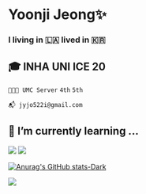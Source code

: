 # Yoonji Jeong✨
### I living in 🇱🇦 lived in 🇰🇷

## 🎓 INHA UNI ICE 20 
```👩🏻‍💻 UMC Server```
```4th```
```5th```

```📬 jyjo522i@gmail.com```

## 🌱 I’m currently learning ...

<!--
**yoondaeng/yoondaeng** is a ✨ _special_ ✨ repository because its `README.md` (this file) appears on your GitHub profile.

Here are some ideas to get you started:

- 🔭 I’m currently working on ...
- 🌱 I’m currently learning ...
- 👯 I’m looking to collaborate on ...
- 🤔 I’m looking for help with ...
- 💬 Ask me about ...
- 📫 How to reach me: ...
- 😄 Pronouns: ...
- ⚡ Fun fact: ...
[![Solved.ac Profile](http://mazassumnida.wtf/api/generate_badge?boj=)](https://solved.ac/yunyun0522)
-->
<img src="https://img.shields.io/badge/SpringBoot3-6DB33F?style=flat-square&logo=Springboot3&logoColor=white"/> <img src="https://img.shields.io/badge/MySQL-4479A1?style=flat-square&logo=MySQL&logoColor=white"/> 

[![Anurag's GitHub stats-Dark](https://github-readme-stats.vercel.app/api?username=yoondaeng&show_icons=true&theme=dark#gh-dark-mode-only)](https://github.com/anuraghazra/github-readme-stats#gh-dark-mode-only)

<a href="https://hits.seeyoufarm.com"><img src="https://hits.seeyoufarm.com/api/count/incr/badge.svg?url=https%3A%2F%2Fgithub.com%2Fyoondaeng%2Fhit-counter&count_bg=%23000000&title_bg=%23555555&icon=furrynetwork.svg&icon_color=%23FFFFFF&title=hits&edge_flat=false"/></a>


